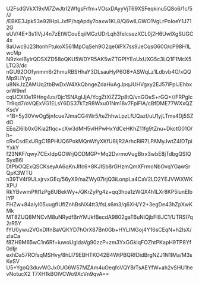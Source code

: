 U2FsdGVkX19xM7ZwJtrI2WfgsFrfm+VOsxDAyyVjT69XSFeqkinu5Q8o6/1c/5/J
/EBKE3Jpk53e92lHpLJxfP/hqApdy7oaxw1KL8/Q6wILGWO1VgLrPoIoeY1J712G
eUV/4E+3s1iVjJ4n7zEtWCouEqiiMGzUDrLqh3felcsezXCL0j2H6UwIXgSUGC4x
8aUwc9J23ItonhFtukoX561MpCqSeh9O2qe0iPX7ss9JeCqsG60O/cP98H1LwcMp
N9zkelByIrQDSXZD58oQKU5WDYR5AK5wZTGPIYEoUxUXG5c3LQ1F1McX5LTQ3/dc
nGU92OOfynmm6r2hmuRBSHhaY3DLsauHyP6O8+ASWqLz1Ldbvb4O/xQQMp9LlYyp
u8NkJzZAMUq2tbBwDxW4XkQbngeZdaHuAgJpqJUHVgxy2EJ57iPplJEhbxorW9mf
cqUCXI0e1RHng4zs/0jc1SNAgIJjA/YcgZtXiZZ2p8tQ/vnGOeS+rGQ+//FRPgIc
Tr9qd7/oVQExVG1ELsY6DS37kTzR8Wxu01Nm18v7FplFlA/cBfDME77WXxQZKscV
+1B+5y30VwOg5jnfcue7JmaCG4Wr5/teZhhwLpzLfUQazI/uU1yjLTms4Dj5SZdO
EEqZl6lb0xGKia2flqc+cXw3dMH5vIHPwHxYdCeHKhZ11fg9tZnu+DkctG01O/h+
cRvCsdExURgC1BPHUQ6PokMQnWfyXKfU8IjR2ArhcRiR7LPAMyJwtZ4IDTpiYxkY
f23NKF/qwy7CExIdpGOWrjQODMGP+Mq2DvrmoVugBtrx3wbE8jTdbgQSIQSyxB6I
DtPbOQExQSCKseyAA6qKnJIfc6+8KJISb8rGHzmQmXFrmoNbOvqYGawSrQpK3WTU
n39TV4f9ULxjrvxGEq/56yX9/naZWy07IrjQ3iLonpLa4CaV2LD2YEJVWiXWKXPU
RkYBvwmPftl1zPg8UBekWy+/QKrZyPg4z+qq3hoa1zWQX4h1LXr8KP5lunEIblYP
FHZw+84alyI05uugfIUfIZnhBsNX4tt3/fsLs6m3/q6XH/Y2+3egDe43hZpXwKMk
MT8ZUQ8MNCvM8uNRydfBnYMJkfBecdA9802gaT6uNiQjbFI8JC1/UTRSI7q2rR5Y
fYU0ywu2VGxDIfnBaVQKYD7hOrX87Bn0Gb+HYLIMGoj4Y16sCEqN+h2IsX/zIaCa
f8ZH9M65wC1n6Rf+iuwoUgldaVg90zzP+zm3YxGGkiqFOZhtPKapH9TP8Yf0dIjr
exhDa57ROfsqMSHvy/8hLl79EBHTKO42B4WtPBQRfDidBrgNZJ1N1IMa/M3sKeSV
U5+YgoQ3duvWGJx0UG6W57MZAm4uOeqfoVQYBrTsAEYfW+ah2vSHU1hevNotucX2
T7XH1kBOlVCWo9XcVn9qvA==
